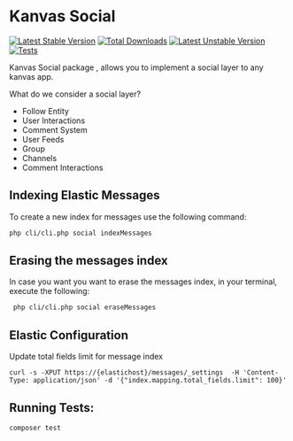 Kanvas Social
============

[![Latest Stable Version](https://poser.pugx.org/kanvas/social/v)](//packagist.org/social/kanvas/social) [![Total Downloads](https://poser.pugx.org/kanvas/social/downloads)](//packagist.org/social/kanvas/social) [![Latest Unstable Version](https://poser.pugx.org/kanvas/social/v/unstable)](//packagist.org/social/kanvas/social) 
[![Tests](https://github.com/bakaphp/social/workflows/Tests/badge.svg?branch=master)](https://github.com/bakaphp/social/actions?query=workflow%3ATests)

Kanvas Social package , allows you to implement a social layer to any kanvas app.

What do we consider a social layer?
- Follow Entity
- User Interactions
- Comment System
- User Feeds
- Group
- Channels
- Comment Interactions

Indexing Elastic Messages
-------------------------

To create a new index for messages use the following command:

``` bash
php cli/cli.php social indexMessages
```

Erasing the messages index
-------------------------

In case you want you want to erase the messages index, in your terminal, execute the following:

``` bash
 php cli/cli.php social eraseMessages
```

Elastic Configuration
---------------------

Update total fields limit for message index
```
curl -s -XPUT https://{elastichost}/messages/_settings  -H 'Content-Type: application/json' -d '{"index.mapping.total_fields.limit": 100}'
```


Running Tests:
--------
```bash 
composer test
```
